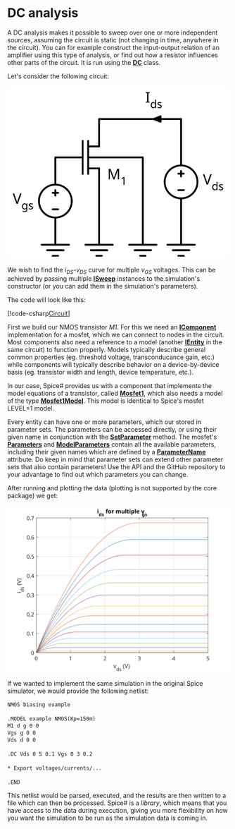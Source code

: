 # DC analysis

A DC analysis makes it possible to sweep over one or more independent sources, assuming the circuit is static (not changing in time, anywhere in the circuit). You can for example construct the input-output relation of an amplifier using this type of analysis, or find out how a resistor influences other parts of the circuit. It is run using the **[DC](xref:SpiceSharp.Simulations.DC)** class.

Let's consider the following circuit:

<p align="center"><img src="images/example_DC.svg" /></p>

We wish to find the $i_{DS}$-$v_{DS}$ curve for multiple $v_{GS}$ voltages. This can be achieved by passing multiple **[ISweep](xref:SpiceSharp.Simulations.ISweep)** instances to the simulation's constructor (or you can add them in the simulation's parameters).

The code will look like this:

[!code-csharp[Circuit](../../SpiceSharpTest/BasicExampleTests.cs#example_DC)]

First we build our NMOS transistor *M1*. For this we need an **[IComponent](xref:SpiceSharp.Components.IComponent)** implementation for a mosfet, which we can connect to nodes in the circuit. Most components also need a reference to a model (another **[IEntity](xref:SpiceSharp.Entities.IEntity)** in the same circuit) to function properly. Models typically describe general common properties (eg. threshold voltage, transconducance gain, etc.) while components will typically describe behavior on a device-by-device basis (eg. transistor width and length, device temperature, etc.).

In our case, Spice# provides us with a component that implements the model equations of a transistor, called **[Mosfet1](xref:SpiceSharp.Components.Mosfet1)**, which also needs a model of the type **[Mosfet1Model](xref:SpiceSharp.Components.Mosfet1Model)**. This model is identical to Spice's mosfet LEVEL=1 model.

Every entity can have one or more parameters, which our stored in parameter sets. The parameters can be accessed directly, or using their given name in conjunction with the **[SetParameter](xref:SpiceSharp.ParameterSets.IParameterSet#SpiceSharp_ParameterSets_IParameterSet_SetParameter__1_System_String___0_)** method. The mosfet's **[Parameters](xref:SpiceSharp.Components.Mosfets.Parameters)** and **[ModelParameters](xref:SpiceSharp.Components.Mosfets.Level1.ModelParameters)** contain all the available parameters, including their given names which are defined by a **[ParameterName](xref:SpiceSharp.Attributes.ParameterNameAttribute)** attribute. Do keep in mind that parameter sets can extend other parameter sets that also contain parameters! Use the API and the GitHub repository to your advantage to find out which parameters you can change.

After running and plotting the data (plotting is not supported by the core package) we get:

<p align="center"><img src="images/example_DCgraph.svg" /></p>

If we wanted to implement the same simulation in the original Spice simulator, we would provide the following netlist:

```
NMOS biasing example

.MODEL example NMOS(Kp=150m)
M1 d g 0 0
Vgs g 0 0
Vds d 0 0

.DC Vds 0 5 0.1 Vgs 0 3 0.2

* Export voltages/currents/...

.END
```

This netlist would be parsed, executed, and the results are then written to a file which can then be processed. Spice# is a *library*, which means that you have access to the data during execution, giving you more flexibility on how you want the simulation to be run as the simulation data is coming in.